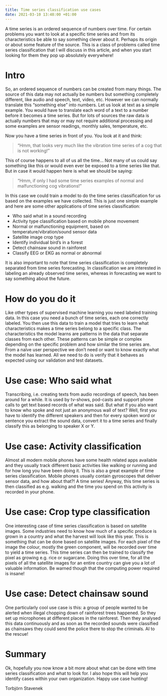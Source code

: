 ```yaml
---
title: Time series classification use cases
date: 2021-03-10 13:48:00 +01:00
---
```


A time series is an ordered sequence of numbers over time. For certain problems you want to  look at a specific time series and from its characteristics be able to say something clever about it. Perhaps its origin or about some feature of the source. This is a class of problems called time series classification that I will discuss in this article, and when you start looking for them they pop up absolutely everywhere! 


# Intro
So, an ordered sequence of numbers can be created from many things. The source of this data may not actually be numbers but something completely different, like audio and speech, text, video, etc. However we can normally translate this “something else” into numbers. Let us look at text as a simple example. You would have to translate each word of a text to a number before it becomes a time series. But for lots of sources the raw data is actually numbers that may or may not require additional processing and some examples are sensor readings, monthly sales, temperature, etc. 

Now you have a time series in front of you. You look at it and think:

> “Hmm, that looks very much like the vibration time series of a cog that is not working!”

This of course happens to all of us all the time… Not many of us could say something like this or would even ever be exposed to a time series like that. But in case it would happen here is what we should be saying:

> “Hmm, if only I had some time series examples of normal and malfunctioning cog vibrations!” 

In this case we could train a model to do the time series classification for us based on the examples we have collected. This is just one simple example and here are some other applications of time series classification:

* Who said what in a sound recording
* Activity type classification based on mobile phone movement
* Normal or malfunctioning equipment, based on temperature/vibration/sound sensor data
* Satellite image crop type 
* Identify individual bird’s in a forest
* Detect chainsaw sound in rainforest
* Classify EEG or EKG as normal or abnormal

It is also important to note that time series classification is completely separated from time series forecasting. In classification we are interested in labeling an already observed time series, whereas in forecasting we want to say something about the future.

# How do you do it
Like other types of supervised machine learning you need labeled training data. In this case you need a bunch of time series, each one correctly labeled. You then use this data to train a model that tries to learn what characteristics makes a time series belong to a specific class. The characteristics the model learns are patterns in the data that separate classes from each other. These patterns can be simple or complex depending on the specific problem and how similar the time series are. From a naïve user perspective we don’t need or want to know exactly what the model has learned. All we need to do is verify that it behaves as expected using our validation and test datasets.

# Use case: Who said what
Transcribing, i.e. creating texts from audio recordings of speech, has been around for a while. It is used by tv-shows, pod-casts and support phone calls to get text based records of what was said. But what if you also want to know who spoke and not just an anonymous wall of text? Well, first you have to identify the different speakers and then for every spoken word or sentence you extract the sound data, convert it to a time series and finally classify this as belonging to speaker X or Y.

# Use case: Activity classification
Almost all modern mobile phones have some health related apps available and they usually track different basic activities like walking or running and for how long you have been doing it. This is also a great example of time series classification. Mobile phones usually contain gyroscopes that deliver sensor data, and how about that?! A time series! Anyway, this time series is then classified as e.g. walking and the time you spend on this activity is recorded in your phone. 

# Use case: Crop type classification
One interesting case of time series classification is based on satellite images. Some industries need to know how much of a specific produce is grown in a country and what the harvest will look like this year. This is something that can be done based on satellite images. For each pixel of the image the colour, mostly the green component, will be recorded over time to yield a time series. This time series can then be trained to classify the pixel as growing e.g. rice or sugarcane. Doing this over time, for all the pixels of all the satellite images for an entire country can give you a lot of valuable information. Be warned though that the computing power required is insane!

# Use case: Detect chainsaw sound
One particularly cool use case is this: a group of people wanted to be alerted when illegal chopping down of rainforest trees happened. So they set up microphones at different places in the rainforest. Then they analysed this data continuously and as soon as the recorded sounds were classified as chainsaws they could send the police there to stop the criminals. AI to the rescue!


# Summary

Ok, hopefully you now know a bit more about what can be done with time series classification and what to look for.  I also hope this will help you identify cases within your own organization. Happy use case hunting!

Torbjörn Stavenek
